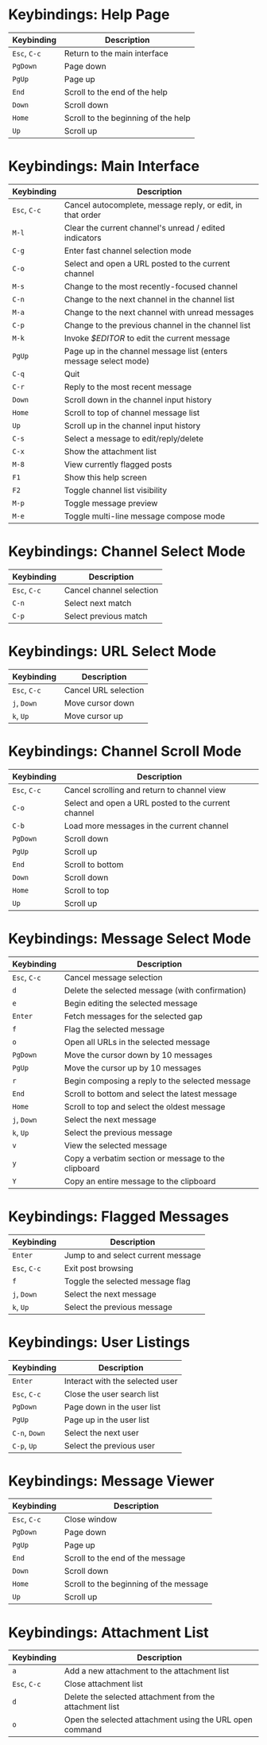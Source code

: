 
# Keybindings: Help Page
| Keybinding | Description |
| ---------- | ----------- |
| `Esc`, `C-c` | Return to the main interface |
| `PgDown` | Page down |
| `PgUp` | Page up |
| `End` | Scroll to the end of the help |
| `Down` | Scroll down |
| `Home` | Scroll to the beginning of the help |
| `Up` | Scroll up |

# Keybindings: Main Interface
| Keybinding | Description |
| ---------- | ----------- |
| `Esc`, `C-c` | Cancel autocomplete, message reply, or edit, in that order |
| `M-l` | Clear the current channel's unread / edited indicators |
| `C-g` | Enter fast channel selection mode |
| `C-o` | Select and open a URL posted to the current channel |
| `M-s` | Change to the most recently-focused channel |
| `C-n` | Change to the next channel in the channel list |
| `M-a` | Change to the next channel with unread messages |
| `C-p` | Change to the previous channel in the channel list |
| `M-k` | Invoke *$EDITOR* to edit the current message |
| `PgUp` | Page up in the channel message list (enters message select mode) |
| `C-q` | Quit |
| `C-r` | Reply to the most recent message |
| `Down` | Scroll down in the channel input history |
| `Home` | Scroll to top of channel message list |
| `Up` | Scroll up in the channel input history |
| `C-s` | Select a message to edit/reply/delete |
| `C-x` | Show the attachment list |
| `M-8` | View currently flagged posts |
| `F1` | Show this help screen |
| `F2` | Toggle channel list visibility |
| `M-p` | Toggle message preview |
| `M-e` | Toggle multi-line message compose mode |

# Keybindings: Channel Select Mode
| Keybinding | Description |
| ---------- | ----------- |
| `Esc`, `C-c` | Cancel channel selection |
| `C-n` | Select next match |
| `C-p` | Select previous match |

# Keybindings: URL Select Mode
| Keybinding | Description |
| ---------- | ----------- |
| `Esc`, `C-c` | Cancel URL selection |
| `j`, `Down` | Move cursor down |
| `k`, `Up` | Move cursor up |

# Keybindings: Channel Scroll Mode
| Keybinding | Description |
| ---------- | ----------- |
| `Esc`, `C-c` | Cancel scrolling and return to channel view |
| `C-o` | Select and open a URL posted to the current channel |
| `C-b` | Load more messages in the current channel |
| `PgDown` | Scroll down |
| `PgUp` | Scroll up |
| `End` | Scroll to bottom |
| `Down` | Scroll down |
| `Home` | Scroll to top |
| `Up` | Scroll up |

# Keybindings: Message Select Mode
| Keybinding | Description |
| ---------- | ----------- |
| `Esc`, `C-c` | Cancel message selection |
| `d` | Delete the selected message (with confirmation) |
| `e` | Begin editing the selected message |
| `Enter` | Fetch messages for the selected gap |
| `f` | Flag the selected message |
| `o` | Open all URLs in the selected message |
| `PgDown` | Move the cursor down by 10 messages |
| `PgUp` | Move the cursor up by 10 messages |
| `r` | Begin composing a reply to the selected message |
| `End` | Scroll to bottom and select the latest message |
| `Home` | Scroll to top and select the oldest message |
| `j`, `Down` | Select the next message |
| `k`, `Up` | Select the previous message |
| `v` | View the selected message |
| `y` | Copy a verbatim section or message to the clipboard |
| `Y` | Copy an entire message to the clipboard |

# Keybindings: Flagged Messages
| Keybinding | Description |
| ---------- | ----------- |
| `Enter` | Jump to and select current message |
| `Esc`, `C-c` | Exit post browsing |
| `f` | Toggle the selected message flag |
| `j`, `Down` | Select the next message |
| `k`, `Up` | Select the previous message |

# Keybindings: User Listings
| Keybinding | Description |
| ---------- | ----------- |
| `Enter` | Interact with the selected user |
| `Esc`, `C-c` | Close the user search list |
| `PgDown` | Page down in the user list |
| `PgUp` | Page up in the user list |
| `C-n`, `Down` | Select the next user |
| `C-p`, `Up` | Select the previous user |

# Keybindings: Message Viewer
| Keybinding | Description |
| ---------- | ----------- |
| `Esc`, `C-c` | Close window |
| `PgDown` | Page down |
| `PgUp` | Page up |
| `End` | Scroll to the end of the message |
| `Down` | Scroll down |
| `Home` | Scroll to the beginning of the message |
| `Up` | Scroll up |

# Keybindings: Attachment List
| Keybinding | Description |
| ---------- | ----------- |
| `a` | Add a new attachment to the attachment list |
| `Esc`, `C-c` | Close attachment list |
| `d` | Delete the selected attachment from the attachment list |
| `o` | Open the selected attachment using the URL open command |

